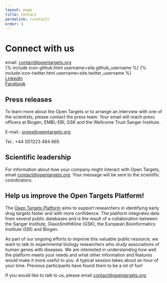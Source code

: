 ```yaml
---
layout: page
title: Contact
permalink: /contact/
order: 4
---
```


# Connect with us
email: [contact@opentargets.org][email]  
{% include icon-github.html username=site.github_username %}
{% include icon-twitter.html username=site.twitter_username %}  
[LinkedIn][LinkedIn]  
[Facebook][Facebook]

## Press releases
To learn more about the Open Targets or to arrange an interview with one of the scientists, please contact the press team. Your email will reach press officers at Biogen, EMBL-EBI, GSK and the Wellcome Trust Sanger Institute.

E-mail.: [press@opentargets.org](mailto:press@opentargets.org)

Tel.: +44 (0)1223 494 665

## Scientific leadership
For information about how your company might interact with Open Targets, email [contact@opentargets.org][email]. Your message will be sent to the scientific coordinators.

## Help us improve the Open Targets Platform!
The [Open Targets Platform](https://www.targetvalidation.org) aims to support researchers in identifying early drug targets faster and with more confidence. The platform integrates data from several public databases and is the result of a collaboration between the Sanger Institute, GlaxoSmithKline (GSK), the European Bioinformatics Institute (EBI) and Biogen. 

As part of our ongoing efforts to improve this valuable public resource, we want to talk to experimental biology researchers who study associations of human genes with diseases. We are interested in understanding how well the platform meets your needs and what other information and features would make it more useful to you. A typical session takes about an hour of your time. Previous participants have found them to be a lot of fun!

If you would like to talk to us, please email [contact@opentargets.org][email].

[LinkedIn]: https://www.linkedin.com/company/centre-for-therapeutic-target-validation
[Facebook]: https://www.facebook.com/OpenTargets/
[email]: mailto:contact@opentargets.org
